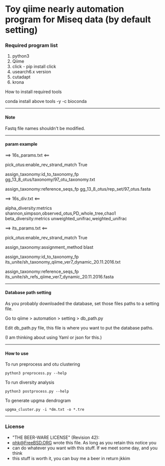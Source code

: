 
Toy qiime nearly automation program for Miseq data (by default setting)
=======================================================================

### Required program list
1. python3
2. Qiime
3. click - pip install click
4. usearch6.x version
5. cutadapt
6. krona

How to install required tools

conda install above tools -y -c bioconda

---------
#### Note

Fastq file names shouldn't be modified.

------
####  param example
==> 16s_params.txt <==

pick_otus:enable_rev_strand_match True

assign_taxonomy:id_to_taxonomy_fp gg_13_8_otus/taxonomy/97_otu_taxonomy.txt

assign_taxonomy:reference_seqs_fp gg_13_8_otus/rep_set/97_otus.fasta

==> 16s_div.txt <==

alpha_diversity:metrics shannon,simpson,observed_otus,PD_whole_tree,chao1
beta_diversity:metrics unweighted_unifrac,weighted_unifrac

==> its_params.txt <==

pick_otus:enable_rev_strand_match True

assign_taxonomy:assignment_method blast

assign_taxonomy:id_to_taxonomy_fp its_unite/sh_taxonomy_qiime_ver7_dynamic_20.11.2016.txt

assign_taxonomy:reference_seqs_fp its_unite/sh_refs_qiime_ver7_dynamic_20.11.2016.fasta

-----

#### Database path setting

As you probably downloaded the database, set those files paths to a setting file.

Go to qiime > automation > setting > db_path.py

Edit db_path.py file, this file is where you want to put the database paths.

(I am thinking about using Yaml or json for this.)

----------------------
#### How to use
 
 To run preprocess and otu clustering
 
 ```python3 preprocess.py --help ```
 
 To run diversity analysis
 
 ```python3 postprocess.py --help```
 
 To generate upgma dendrogram
 
 ```upgma_cluster.py -i *dm.txt -o *.tre```


------

### License

 * "THE BEER-WARE LICENSE" (Revision 42):
 * <phk@FreeBSD.ORG> wrote this file. As long as you retain this notice you
 * can do whatever you want with this stuff. If we meet some day, and you think
 * this stuff is worth it, you can buy me a beer in return jkkim


 
 
